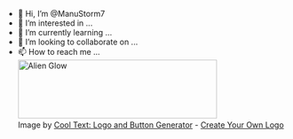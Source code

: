 - 👋 Hi, I’m @ManuStorm7
- 👀 I’m interested in ...
- 🌱 I’m currently learning ...
- 💞️ I’m looking to collaborate on ...
- 📫 How to reach me ...
<a href="https://cooltext.com"><img src="https://images.cooltext.com/5582540.png" width="358" height="106" alt="Alien Glow" /></a>
<br />Image by <a href="https://cooltext.com">Cool Text: Logo and Button Generator</a> - <a href="https://cooltext.com/Edit-Logo?LogoID=4040752111">Create Your Own Logo</a>


<!---
ManuStorm7/ManuStorm7 is a ✨ special ✨ repository because its `README.md` (this file) appears on your GitHub profile.
You can click the Preview link to take a look at your changes.
